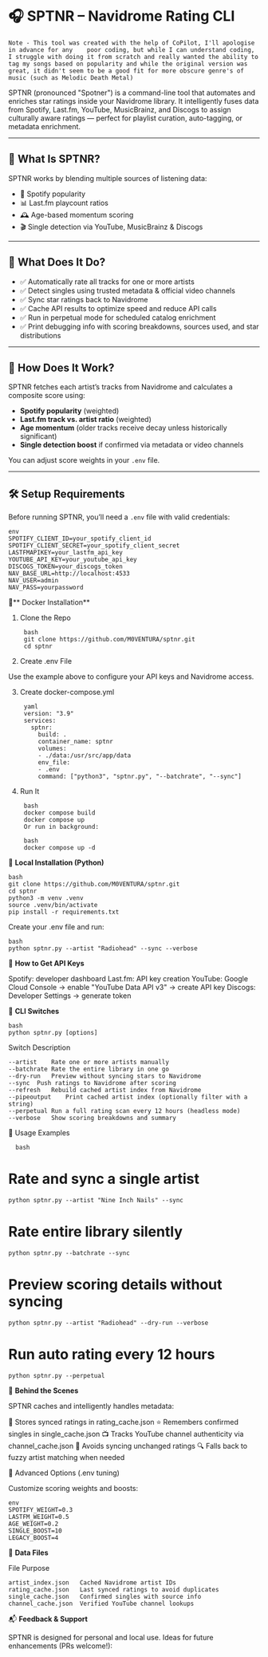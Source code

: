 # 🎧 SPTNR – Navidrome Rating CLI

    Note - This tool was created with the help of CoPilot, I'll apologise in advance for any    poor coding, but while I can understand coding, I struggle with doing it from scratch and really wanted the ability to tag my songs based on popularity and while the original version was great, it didn't seem to be a good fit for more obscure genre's of music (such as Melodic Death Metal)

SPTNR (pronounced "Spotner") is a command-line tool that automates and enriches star ratings inside your Navidrome library. It intelligently fuses data from Spotify, Last.fm, YouTube, MusicBrainz, and Discogs to assign culturally aware ratings — perfect for playlist curation, auto-tagging, or metadata enrichment.

---

## 🧠 What Is SPTNR?

SPTNR works by blending multiple sources of listening data:

- 🎵 Spotify popularity
- 📊 Last.fm playcount ratios
- 🕰️ Age-based momentum scoring
- 🎬 Single detection via YouTube, MusicBrainz & Discogs

---

## 🚀 What Does It Do?

- ✅ Automatically rate all tracks for one or more artists
- ✅ Detect singles using trusted metadata & official video channels
- ✅ Sync star ratings back to Navidrome
- ✅ Cache API results to optimize speed and reduce API calls
- ✅ Run in perpetual mode for scheduled catalog enrichment
- ✅ Print debugging info with scoring breakdowns, sources used, and star distributions

---

## 🧪 How Does It Work?

SPTNR fetches each artist’s tracks from Navidrome and calculates a composite score using:

- **Spotify popularity** (weighted)
- **Last.fm track vs. artist ratio** (weighted)
- **Age momentum** (older tracks receive decay unless historically significant)
- **Single detection boost** if confirmed via metadata or video channels

You can adjust score weights in your `.env` file.

---

## 🛠️ Setup Requirements

Before running SPTNR, you’ll need a `.env` file with valid credentials:

    env
    SPOTIFY_CLIENT_ID=your_spotify_client_id
    SPOTIFY_CLIENT_SECRET=your_spotify_client_secret
    LASTFMAPIKEY=your_lastfm_api_key
    YOUTUBE_API_KEY=your_youtube_api_key
    DISCOGS_TOKEN=your_discogs_token
    NAV_BASE_URL=http://localhost:4533
    NAV_USER=admin
    NAV_PASS=yourpassword

🐳** Docker Installation**

1. Clone the Repo

        bash
        git clone https://github.com/M0VENTURA/sptnr.git
        cd sptnr
   
2. Create .env File
   
Use the example above to configure your API keys and Navidrome access.

3. Create docker-compose.yml
   
        yaml
        version: "3.9"
        services:
          sptnr:
            build: .
            container_name: sptnr
            volumes:
            - ./data:/usr/src/app/data
            env_file:
            - .env
            command: ["python3", "sptnr.py", "--batchrate", "--sync"]
    
4. Run It
   
        bash
        docker compose build
        docker compose up
        Or run in background:

        bash
        docker compose up -d
   
🧪 **Local Installation (Python)**

    bash
    git clone https://github.com/M0VENTURA/sptnr.git
    cd sptnr
    python3 -m venv .venv
    source .venv/bin/activate
    pip install -r requirements.txt
    
  Create your .env file and run:

    bash
    python sptnr.py --artist "Radiohead" --sync --verbose
    
🔐 **How to Get API Keys**

Spotify: developer dashboard
Last.fm: API key creation
YouTube: Google Cloud Console → enable "YouTube Data API v3" → create API key
Discogs: Developer Settings → generate token

🧭 **CLI Switches**

    bash
    python sptnr.py [options]
    
Switch	Description

    --artist	Rate one or more artists manually
    --batchrate	Rate the entire library in one go
    --dry-run	Preview without syncing stars to Navidrome
    --sync	Push ratings to Navidrome after scoring
    --refresh	Rebuild cached artist index from Navidrome
    --pipeoutput	Print cached artist index (optionally filter with a string)
    --perpetual	Run a full rating scan every 12 hours (headless mode)
    --verbose	Show scoring breakdowns and summary
    
📌 Usage Examples

      bash
  
# Rate and sync a single artist

    python sptnr.py --artist "Nine Inch Nails" --sync

# Rate entire library silently

    python sptnr.py --batchrate --sync

# Preview scoring details without syncing

    python sptnr.py --artist "Radiohead" --dry-run --verbose

# Run auto rating every 12 hours

    python sptnr.py --perpetual
    
🧠 **Behind the Scenes**

SPTNR caches and intelligently handles metadata:

📝 Stores synced ratings in rating_cache.json
⭐ Remembers confirmed singles in single_cache.json
📺 Tracks YouTube channel authenticity via channel_cache.json
🚫 Avoids syncing unchanged ratings
🔍 Falls back to fuzzy artist matching when needed

🔧 Advanced Options (.env tuning)

Customize scoring weights and boosts:

    env
    SPOTIFY_WEIGHT=0.3
    LASTFM_WEIGHT=0.5
    AGE_WEIGHT=0.2
    SINGLE_BOOST=10
    LEGACY_BOOST=4
    
📂 **Data Files**

File	Purpose

    artist_index.json	Cached Navidrome artist IDs
    rating_cache.json	Last synced ratings to avoid duplicates
    single_cache.json	Confirmed singles with source info
    channel_cache.json	Verified YouTube channel lookups
    
📬 **Feedback & Support**

SPTNR is designed for personal and local use. Ideas for future enhancements (PRs welcome!):

